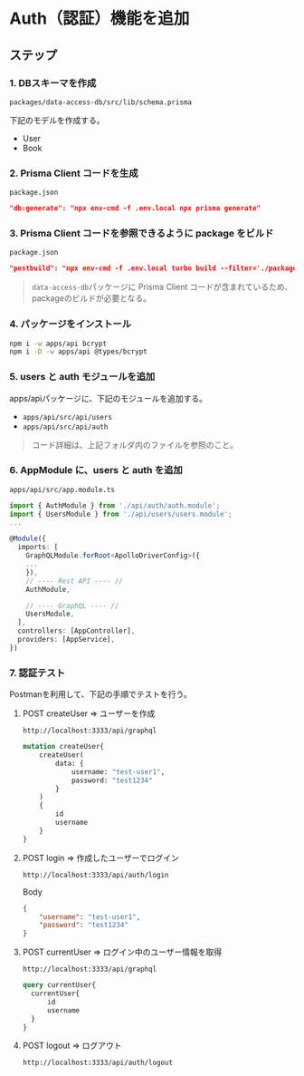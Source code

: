 # Auth（認証）機能を追加

## ステップ

### 1. DBスキーマを作成

`packages/data-access-db/src/lib/schema.prisma`

下記のモデルを作成する。  

- User
- Book

### 2. Prisma Client コードを生成

`package.json`

```json
"db:generate": "npx env-cmd -f .env.local npx prisma generate"
```

### 3. Prisma Client コードを参照できるように package をビルド

`package.json`

```json
"postbuild": "npx env-cmd -f .env.local turbo build --filter='./packages/*' & npm i"
```

> `data-access-db`パッケージに Prisma Client コードが含まれているため、packageのビルドが必要となる。

### 4. パッケージをインストール

```bash
npm i -w apps/api bcrypt
npm i -D -w apps/api @types/bcrypt
```

### 5. users と auth モジュールを追加

apps/apiパッケージに、下記のモジュールを追加する。

- `apps/api/src/api/users`
- `apps/api/src/api/auth`

> コード詳細は、上記フォルダ内のファイルを参照のこと。

### 6. AppModule に、users と auth を追加

`apps/api/src/app.module.ts`

```ts
import { AuthModule } from './api/auth/auth.module';
import { UsersModule } from './api/users/users.module';
...

@Module({
  imports: [
    GraphQLModule.forRoot<ApolloDriverConfig>({
    ...
    }),
    // ---- Rest API ---- //
    AuthModule,

    // ---- GraphQL ---- //
    UsersModule,
  ],
  controllers: [AppController],
  providers: [AppService],
})
```

### 7. 認証テスト

Postmanを利用して、下記の手順でテストを行う。

1. POST createUser => ユーザーを作成

    `http://localhost:3333/api/graphql`

    ```graphql
    mutation createUser{
        createUser(
            data: {
                username: "test-user1",
                password: "test1234"
            }
        )
        {
            id
            username
        }
    }
    ```

2. POST login => 作成したユーザーでログイン

    `http://localhost:3333/api/auth/login`

    Body  

    ```json
    {
        "username": "test-user1",
        "password": "test1234"
    }
    ```

3. POST currentUser  => ログイン中のユーザー情報を取得

    `http://localhost:3333/api/graphql`

    ```graphql
    query currentUser{
      currentUser{
          id
          username
      }
    }
    ```

4. POST logout => ログアウト

    `http://localhost:3333/api/auth/logout`
